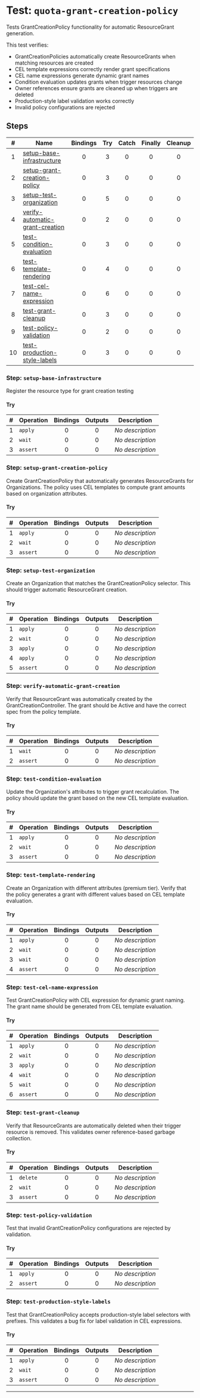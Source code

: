 # Test: `quota-grant-creation-policy`

Tests GrantCreationPolicy functionality for automatic ResourceGrant generation.

This test verifies:
- GrantCreationPolicies automatically create ResourceGrants when matching resources are created
- CEL template expressions correctly render grant specifications
- CEL name expressions generate dynamic grant names
- Condition evaluation updates grants when trigger resources change
- Owner references ensure grants are cleaned up when triggers are deleted
- Production-style label validation works correctly
- Invalid policy configurations are rejected


## Steps

| # | Name | Bindings | Try | Catch | Finally | Cleanup |
|:-:|---|:-:|:-:|:-:|:-:|:-:|
| 1 | [setup-base-infrastructure](#step-setup-base-infrastructure) | 0 | 3 | 0 | 0 | 0 |
| 2 | [setup-grant-creation-policy](#step-setup-grant-creation-policy) | 0 | 3 | 0 | 0 | 0 |
| 3 | [setup-test-organization](#step-setup-test-organization) | 0 | 5 | 0 | 0 | 0 |
| 4 | [verify-automatic-grant-creation](#step-verify-automatic-grant-creation) | 0 | 2 | 0 | 0 | 0 |
| 5 | [test-condition-evaluation](#step-test-condition-evaluation) | 0 | 3 | 0 | 0 | 0 |
| 6 | [test-template-rendering](#step-test-template-rendering) | 0 | 4 | 0 | 0 | 0 |
| 7 | [test-cel-name-expression](#step-test-cel-name-expression) | 0 | 6 | 0 | 0 | 0 |
| 8 | [test-grant-cleanup](#step-test-grant-cleanup) | 0 | 3 | 0 | 0 | 0 |
| 9 | [test-policy-validation](#step-test-policy-validation) | 0 | 2 | 0 | 0 | 0 |
| 10 | [test-production-style-labels](#step-test-production-style-labels) | 0 | 3 | 0 | 0 | 0 |

### Step: `setup-base-infrastructure`

Register the resource type for grant creation testing

#### Try

| # | Operation | Bindings | Outputs | Description |
|:-:|---|:-:|:-:|---|
| 1 | `apply` | 0 | 0 | *No description* |
| 2 | `wait` | 0 | 0 | *No description* |
| 3 | `assert` | 0 | 0 | *No description* |

### Step: `setup-grant-creation-policy`

Create GrantCreationPolicy that automatically generates ResourceGrants for Organizations.
The policy uses CEL templates to compute grant amounts based on organization attributes.


#### Try

| # | Operation | Bindings | Outputs | Description |
|:-:|---|:-:|:-:|---|
| 1 | `apply` | 0 | 0 | *No description* |
| 2 | `wait` | 0 | 0 | *No description* |
| 3 | `assert` | 0 | 0 | *No description* |

### Step: `setup-test-organization`

Create an Organization that matches the GrantCreationPolicy selector.
This should trigger automatic ResourceGrant creation.


#### Try

| # | Operation | Bindings | Outputs | Description |
|:-:|---|:-:|:-:|---|
| 1 | `apply` | 0 | 0 | *No description* |
| 2 | `wait` | 0 | 0 | *No description* |
| 3 | `apply` | 0 | 0 | *No description* |
| 4 | `apply` | 0 | 0 | *No description* |
| 5 | `assert` | 0 | 0 | *No description* |

### Step: `verify-automatic-grant-creation`

Verify that ResourceGrant was automatically created by the GrantCreationController.
The grant should be Active and have the correct spec from the policy template.


#### Try

| # | Operation | Bindings | Outputs | Description |
|:-:|---|:-:|:-:|---|
| 1 | `wait` | 0 | 0 | *No description* |
| 2 | `assert` | 0 | 0 | *No description* |

### Step: `test-condition-evaluation`

Update the Organization's attributes to trigger grant recalculation.
The policy should update the grant based on the new CEL template evaluation.


#### Try

| # | Operation | Bindings | Outputs | Description |
|:-:|---|:-:|:-:|---|
| 1 | `apply` | 0 | 0 | *No description* |
| 2 | `wait` | 0 | 0 | *No description* |
| 3 | `assert` | 0 | 0 | *No description* |

### Step: `test-template-rendering`

Create an Organization with different attributes (premium tier).
Verify that the policy generates a grant with different values based on CEL template evaluation.


#### Try

| # | Operation | Bindings | Outputs | Description |
|:-:|---|:-:|:-:|---|
| 1 | `apply` | 0 | 0 | *No description* |
| 2 | `wait` | 0 | 0 | *No description* |
| 3 | `wait` | 0 | 0 | *No description* |
| 4 | `assert` | 0 | 0 | *No description* |

### Step: `test-cel-name-expression`

Test GrantCreationPolicy with CEL expression for dynamic grant naming.
The grant name should be generated from CEL template evaluation.


#### Try

| # | Operation | Bindings | Outputs | Description |
|:-:|---|:-:|:-:|---|
| 1 | `apply` | 0 | 0 | *No description* |
| 2 | `wait` | 0 | 0 | *No description* |
| 3 | `apply` | 0 | 0 | *No description* |
| 4 | `wait` | 0 | 0 | *No description* |
| 5 | `wait` | 0 | 0 | *No description* |
| 6 | `assert` | 0 | 0 | *No description* |

### Step: `test-grant-cleanup`

Verify that ResourceGrants are automatically deleted when their trigger resource is removed.
This validates owner reference-based garbage collection.


#### Try

| # | Operation | Bindings | Outputs | Description |
|:-:|---|:-:|:-:|---|
| 1 | `delete` | 0 | 0 | *No description* |
| 2 | `wait` | 0 | 0 | *No description* |
| 3 | `assert` | 0 | 0 | *No description* |

### Step: `test-policy-validation`

Test that invalid GrantCreationPolicy configurations are rejected by validation.


#### Try

| # | Operation | Bindings | Outputs | Description |
|:-:|---|:-:|:-:|---|
| 1 | `apply` | 0 | 0 | *No description* |
| 2 | `assert` | 0 | 0 | *No description* |

### Step: `test-production-style-labels`

Test that GrantCreationPolicy accepts production-style label selectors with prefixes.
This validates a bug fix for label validation in CEL expressions.


#### Try

| # | Operation | Bindings | Outputs | Description |
|:-:|---|:-:|:-:|---|
| 1 | `apply` | 0 | 0 | *No description* |
| 2 | `wait` | 0 | 0 | *No description* |
| 3 | `assert` | 0 | 0 | *No description* |

---

